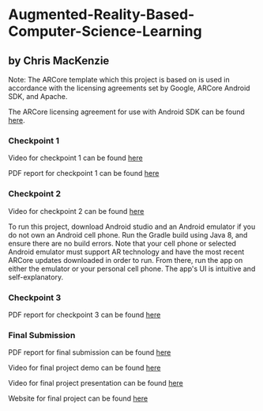 # Augmented-Reality-Based-Computer-Science-Learning

## by Chris MacKenzie
Note: The ARCore template which this project is based on is used in accordance with the licensing agreements set by Google, ARCore Android SDK, and Apache.

The ARCore licensing agreement for use with Android SDK can be found [here](https://github.com/google-ar/arcore-android-sdk/blob/master/LICENSE).

### Checkpoint 1

Video for checkpoint 1 can be found [here](https://www.youtube.com/watch?v=QqXQlpLm1cI)

PDF report for checkpoint 1 can be found [here](./reports/Checkpoint-1.pdf)


### Checkpoint 2

Video for checkpoint 2 can be found [here](https://www.youtube.com/watch?v=pb6KpKiqFu4)

To run this project, download Android studio and an Android emulator if you do not own an Android cell phone. Run the Gradle build using Java 8, and ensure there are no build errors. Note that your cell phone or selected Android emulator must support AR technology and have the most recent ARCore updates downloaded in order to run. From there, run the app on either the emulator or your personal cell phone. The app's UI is intuitive and self-explanatory.

### Checkpoint 3

PDF report for checkpoint 3 can be found [here](./reports/Checkpoint-3.pdf)




### Final Submission

PDF report for final submission can be found [here](./final-report/Final-Report.pdf)

Video for final project demo can be found [here](https://www.youtube.com/watch?v=YiB3K7G_7NI)

Video for final project presentation can be found [here]()

Website for final project can be found [here]()
